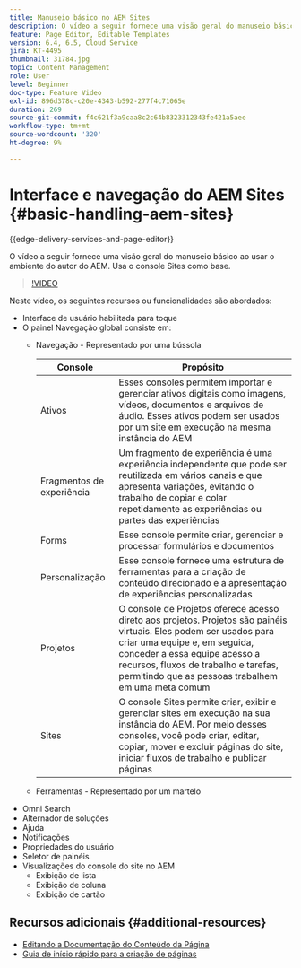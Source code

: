 ```yaml
---
title: Manuseio básico no AEM Sites
description: O vídeo a seguir fornece uma visão geral do manuseio básico ao usar o ambiente do autor do AEM. Usa o console Sites como base.
feature: Page Editor, Editable Templates
version: 6.4, 6.5, Cloud Service
jira: KT-4495
thumbnail: 31784.jpg
topic: Content Management
role: User
level: Beginner
doc-type: Feature Video
exl-id: 896d378c-c20e-4343-b592-277f4c71065e
duration: 269
source-git-commit: f4c621f3a9caa8c2c64b8323312343fe421a5aee
workflow-type: tm+mt
source-wordcount: '320'
ht-degree: 9%

---
```


# Interface e navegação do AEM Sites {#basic-handling-aem-sites}

{{edge-delivery-services-and-page-editor}}

O vídeo a seguir fornece uma visão geral do manuseio básico ao usar o ambiente do autor do AEM. Usa o console Sites como base.

>[!VIDEO](https://video.tv.adobe.com/v/31784?quality=12&learn=on)

Neste vídeo, os seguintes recursos ou funcionalidades são abordados:

* Interface de usuário habilitada para toque
* O painel Navegação global consiste em:
   * Navegação - Representado por uma bússola

     | Console | Propósito |
     |---|---|
     | Ativos | Esses consoles permitem importar e gerenciar ativos digitais como imagens, vídeos, documentos e arquivos de áudio. Esses ativos podem ser usados por um site em execução na mesma instância do AEM | Communities | Esse console permite criar e gerenciar sites da comunidade para envolvimento e capacitação | Commerce | Isso permite gerenciar produtos, catálogos de produtos e pedidos relacionados aos sites do Commerce |
     | Fragmentos de experiência | Um fragmento de experiência é uma experiência independente que pode ser reutilizada em vários canais e que apresenta variações, evitando o trabalho de copiar e colar repetidamente as experiências ou partes das experiências |
     | Forms | Esse console permite criar, gerenciar e processar formulários e documentos |
     | Personalização | Esse console fornece uma estrutura de ferramentas para a criação de conteúdo direcionado e a apresentação de experiências personalizadas |
     | Projetos | O console de Projetos oferece acesso direto aos projetos. Projetos são painéis virtuais. Eles podem ser usados para criar uma equipe e, em seguida, conceder a essa equipe acesso a recursos, fluxos de trabalho e tarefas, permitindo que as pessoas trabalhem em uma meta comum |
     | Sites | O console Sites permite criar, exibir e gerenciar sites em execução na sua instância do AEM. Por meio desses consoles, você pode criar, editar, copiar, mover e excluir páginas do site, iniciar fluxos de trabalho e publicar páginas |

   * Ferramentas - Representado por um martelo
* Omni Search
* Alternador de soluções
* Ajuda
* Notificações
* Propriedades do usuário
* Seletor de painéis
* Visualizações do console do site no AEM
   * Exibição de lista
   * Exibição de coluna
   * Exibição de cartão






## Recursos adicionais {#additional-resources}

* [Editando a Documentação do Conteúdo da Página](https://experienceleague.adobe.com/docs/experience-manager-cloud-service/sites/authoring/fundamentals/editing-content.html?lang=pt-BR)
* [Guia de início rápido para a criação de páginas](https://experienceleague.adobe.com/docs/experience-manager-cloud-service/sites/authoring/getting-started/quick-start.html)
